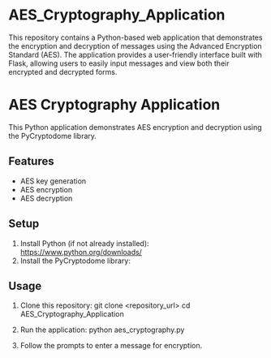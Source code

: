 # AES_Cryptography_Application
This repository contains a Python-based web application that demonstrates the encryption and decryption of messages using the Advanced Encryption Standard (AES). The application provides a user-friendly interface built with Flask, allowing users to easily input messages and view both their encrypted and decrypted forms. 
# AES Cryptography Application

This Python application demonstrates AES encryption and decryption using the PyCryptodome library.

## Features

- AES key generation
- AES encryption
- AES decryption

## Setup

1. Install Python (if not already installed): https://www.python.org/downloads/
2. Install the PyCryptodome library:


## Usage

1. Clone this repository: 
   git clone <repository_url>
   cd AES_Cryptography_Application

2. Run the application: 
   python aes_cryptography.py

3. Follow the prompts to enter a message for encryption.
  

